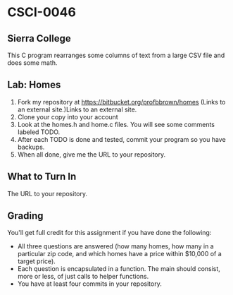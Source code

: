 # CSCI-0046
## Sierra College
This C program rearranges some columns of text from a large CSV file and does some math.

## Lab: Homes

1. Fork my repository at https://bitbucket.org/profbbrown/homes (Links to an external site.)Links to an external site.
1. Clone your copy into your account
1. Look at the homes.h and home.c files. You will see some comments labeled TODO.
1. After each TODO is done and tested, commit your program so you have backups.
1. When all done, give me the URL to your repository.

## What to Turn In
The URL to your repository.

## Grading
You'll get full credit for this assignment if you have done the following:

* All three questions are answered (how many homes, how many in a particular zip code, and which homes have a price within $10,000 of a target price).
* Each question is encapsulated in a function. The main should consist, more or less, of just calls to helper functions.
* You have at least four commits in your repository.
